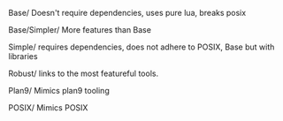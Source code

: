 
Base/
 Doesn't require dependencies, uses pure lua, breaks posix

Base/Simpler/
 More features than Base

Simple/
 requires dependencies, does not adhere to POSIX, Base but with libraries

Robust/
 links to the most featureful tools.

Plan9/
 Mimics plan9 tooling

POSIX/
 Mimics POSIX


